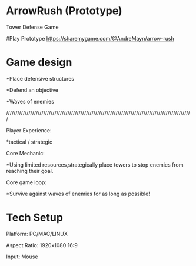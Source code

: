 # ArrowRush (Prototype)
Tower Defense Game

#Play Prototype
https://sharemygame.com/@AndreMayn/arrow-rush

# Game design
*Place defensive structures

*Defend an objective

*Waves of enemies

////////////////////////////////////////////////////////////////////////////////////////////////////

Player Experience:

*tactical / strategic

Core Mechanic:

*Using limited resources,strategically place towers to stop
enemies from reaching their goal.

Core game loop:

*Survive against waves of enemies for as long as possible!
# Tech Setup
Platform:  PC/MAC/LINUX

Aspect Ratio: 1920x1080 16:9

Input:  Mouse
